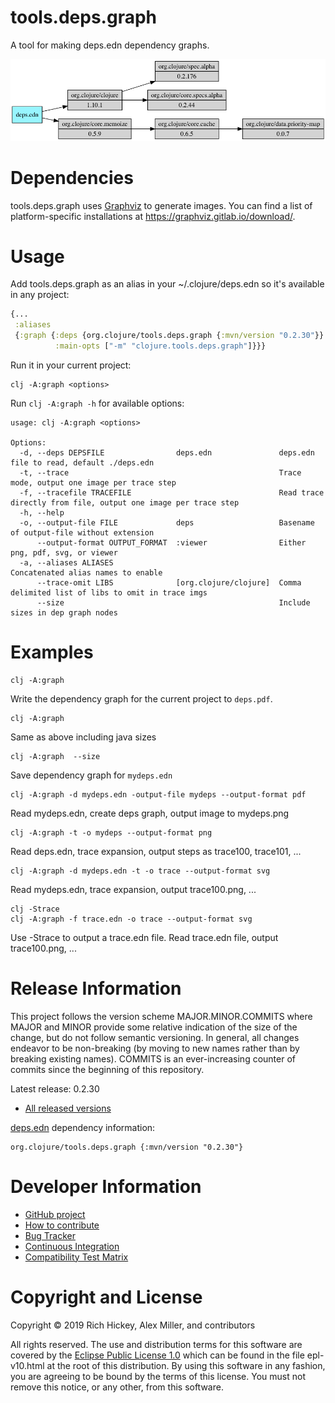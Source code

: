 tools.deps.graph
========================================

A tool for making deps.edn dependency graphs.

![Deps](deps.png)

# Dependencies

tools.deps.graph uses [Graphviz](https://www.graphviz.org/) to generate images. You can find a list of platform-specific installations at https://graphviz.gitlab.io/download/.

# Usage

Add tools.deps.graph as an alias in your ~/.clojure/deps.edn so it's available in any project:

```clojure
{...
 :aliases
 {:graph {:deps {org.clojure/tools.deps.graph {:mvn/version "0.2.30"}}
          :main-opts ["-m" "clojure.tools.deps.graph"]}}}
```

Run it in your current project:

```
clj -A:graph <options>
```

Run `clj -A:graph -h` for available options:

```
usage: clj -A:graph <options>

Options:
  -d, --deps DEPSFILE                deps.edn               deps.edn file to read, default ./deps.edn
  -t, --trace                                               Trace mode, output one image per trace step
  -f, --tracefile TRACEFILE                                 Read trace directly from file, output one image per trace step
  -h, --help
  -o, --output-file FILE             deps                   Basename of output-file without extension
      --output-format OUTPUT_FORMAT  :viewer                Either png, pdf, svg, or viewer
  -a, --aliases ALIASES                                     Concatenated alias names to enable
      --trace-omit LIBS              [org.clojure/clojure]  Comma delimited list of libs to omit in trace imgs
      --size                                                Include sizes in dep graph nodes
```

# Examples

```
clj -A:graph
```

Write the dependency graph for the current project to `deps.pdf`.

```
clj -A:graph
```

Same as above including java sizes

```
clj -A:graph  --size
```

Save dependency graph for `mydeps.edn`

```
clj -A:graph -d mydeps.edn -output-file mydeps --output-format pdf
```

Read mydeps.edn, create deps graph, output image to mydeps.png

```
clj -A:graph -t -o mydeps --output-format png
```

Read deps.edn, trace expansion, output steps as trace100, trace101, ...

```
clj -A:graph -d mydeps.edn -t -o trace --output-format svg
```

Read mydeps.edn, trace expansion, output trace100.png, ...

```
clj -Strace
clj -A:graph -f trace.edn -o trace --output-format svg
```

Use -Strace to output a trace.edn file.
Read trace.edn file, output trace100.png, ...

# Release Information

This project follows the version scheme MAJOR.MINOR.COMMITS where MAJOR and MINOR provide some relative indication of the size of the change, but do not follow semantic versioning. In general, all changes endeavor to be non-breaking (by moving to new names rather than by breaking existing names). COMMITS is an ever-increasing counter of commits since the beginning of this repository.

Latest release: 0.2.30

* [All released versions](http://search.maven.org/#search%7Cgav%7C1%7Cg%3A%22org.clojure%22%20AND%20a%3A%22tools.deps.graph%22)

[deps.edn](https://clojure.org/guides/deps_and_cli) dependency information:

```
org.clojure/tools.deps.graph {:mvn/version "0.2.30"}
```

# Developer Information

* [GitHub project](https://github.com/clojure/tools.deps.graph)
* [How to contribute](https://clojure.org/community/contributing)
* [Bug Tracker](https://dev.clojure.org/jira/browse/TDEPS)
* [Continuous Integration](https://build.clojure.org/job/tools.deps.graph/)
* [Compatibility Test Matrix](https://build.clojure.org/job/tools.deps.graph-test-matrix/)

# Copyright and License

Copyright © 2019 Rich Hickey, Alex Miller, and contributors

All rights reserved. The use and
distribution terms for this software are covered by the
[Eclipse Public License 1.0] which can be found in the file
epl-v10.html at the root of this distribution. By using this software
in any fashion, you are agreeing to be bound by the terms of this
license. You must not remove this notice, or any other, from this
software.

[Eclipse Public License 1.0]: http://opensource.org/licenses/eclipse-1.0.php
